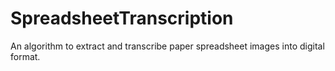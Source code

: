 # SpreadsheetTranscription
An algorithm to extract and transcribe paper spreadsheet images into digital format.
